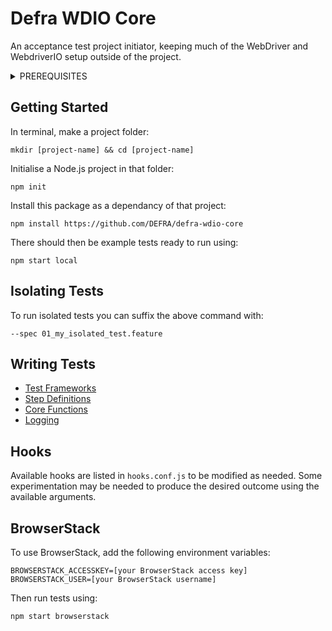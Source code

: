 # Defra WDIO Core

An acceptance test project initiator, keeping much of the WebDriver and WebdriverIO setup outside of the project.

<details>
<summary>PREREQUISITES</summary>

You must use Node.js version 10.x or above. Visit [Node.js](https://nodejs.org/en/) and choose the version for your system.

You must have the Java Development Kit installed. Visit [Oracle](https://www.oracle.com/technetwork/java/javase/downloads/jdk12-downloads-5295953.html) and choose the version for your system.

**Note:** if prompted by your system to install JDK, do not install the version your system recommends; please follow the link above.

</details>

## Getting Started

In terminal, make a project folder:

`mkdir [project-name] && cd [project-name]`

Initialise a Node.js project in that folder:

`npm init`

Install this package as a dependancy of that project:

`npm install https://github.com/DEFRA/defra-wdio-core`

There should then be example tests ready to run using:

`npm start local`

## Isolating Tests

To run isolated tests you can suffix the above command with:

`--spec 01_my_isolated_test.feature`

## Writing Tests

- [Test Frameworks](docs/test-frameworks.md)
- [Step Definitions](docs/step-definitions.md)
- [Core Functions](docs/core-functions.md)
- [Logging](docs/logging.md)

## Hooks

Available hooks are listed in `hooks.conf.js` to be modified as needed. Some experimentation may be needed to produce the desired outcome using the available arguments.

## BrowserStack

To use BrowserStack, add the following environment variables:

```
BROWSERSTACK_ACCESSKEY=[your BrowserStack access key]
BROWSERSTACK_USER=[your BrowserStack username]
```

Then run tests using:

`npm start browserstack`

